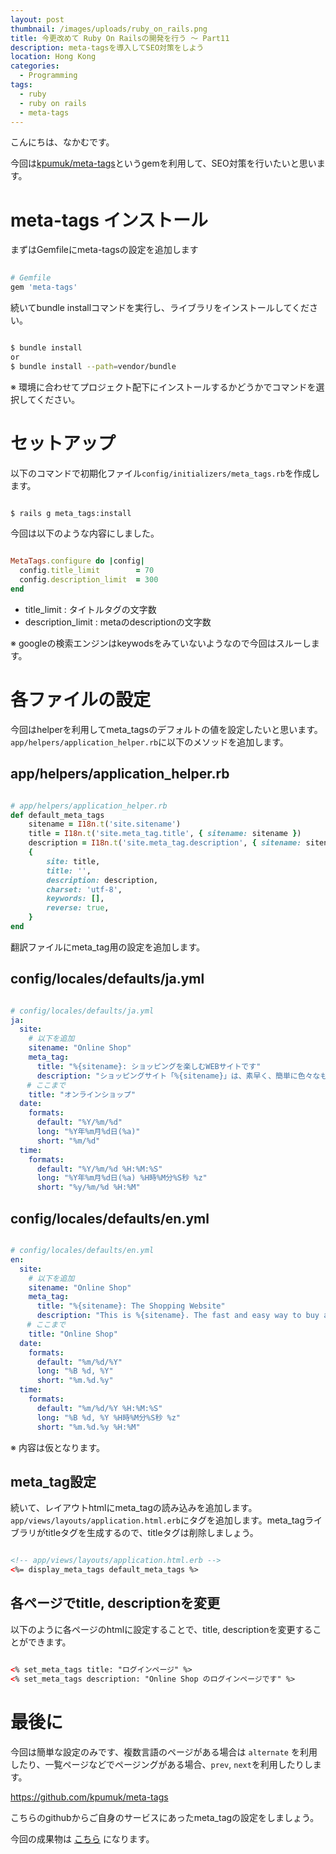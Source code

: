 ```yaml
---
layout: post
thumbnail: /images/uploads/ruby_on_rails.png
title: 今更改めて Ruby On Railsの開発を行う 〜 Part11
description: meta-tagsを導入してSEO対策をしよう
location: Hong Kong
categories:
  - Programming
tags:
  - ruby
  - ruby on rails
  - meta-tags
---
```

こんにちは、なかむです。

今回は[kpumuk/meta-tags](https://github.com/kpumuk/meta-tags)というgemを利用して、SEO対策を行いたいと思います。

# meta-tags インストール
まずはGemfileにmeta-tagsの設定を追加します
```ruby
      
# Gemfile
gem 'meta-tags'

```
    
続いてbundle installコマンドを実行し、ライブラリをインストールしてください。
```bash

$ bundle install
or
$ bundle install --path=vendor/bundle

```
※ 環境に合わせてプロジェクト配下にインストールするかどうかでコマンドを選択してください。


# セットアップ
以下のコマンドで初期化ファイル`config/initializers/meta_tags.rb`を作成します。

```bash

$ rails g meta_tags:install

```

今回は以下のような内容にしました。
```ruby

MetaTags.configure do |config|
  config.title_limit        = 70
  config.description_limit  = 300
end

```
* title_limit : タイトルタグの文字数
* description_limit : metaのdescriptionの文字数

※ googleの検索エンジンはkeywodsをみていないようなので今回はスルーします。

# 各ファイルの設定
今回はhelperを利用してmeta_tagsのデフォルトの値を設定したいと思います。`app/helpers/application_helper.rb`に以下のメソッドを追加します。


## app/helpers/application_helper.rb

```ruby

# app/helpers/application_helper.rb
def default_meta_tags
    sitename = I18n.t('site.sitename')
    title = I18n.t('site.meta_tag.title', { sitename: sitename })
    description = I18n.t('site.meta_tag.description', { sitename: sitename })
    {
        site: title,
        title: '',
        description: description,
        charset: 'utf-8',
        keywords: [],
        reverse: true,
    }
end

```

翻訳ファイルにmeta_tag用の設定を追加します。

## config/locales/defaults/ja.yml
```yaml

# config/locales/defaults/ja.yml
ja:
  site:
    # 以下を追加
    sitename: "Online Shop"
    meta_tag:
      title: "%{sitename}: ショッピングを楽しむWEBサイトです"
      description: "ショッピングサイト「%{sitename}」は、素早く、簡単に色々なものを購入できるショッピングサイトです。"
 　 # ここまで
    title: "オンラインショップ"
  date:
    formats:
      default: "%Y/%m/%d"
      long: "%Y年%m月%d日(%a)"
      short: "%m/%d"
  time:
    formats:
      default: "%Y/%m/%d %H:%M:%S"
      long: "%Y年%m月%d日(%a) %H時%M分%S秒 %z"
      short: "%y/%m/%d %H:%M"

```


## config/locales/defaults/en.yml
```yaml

# config/locales/defaults/en.yml
en:
  site:
    # 以下を追加
    sitename: "Online Shop"
    meta_tag:
      title: "%{sitename}: The Shopping Website"
      description: "This is %{sitename}. The fast and easy way to buy almost anything."
 　 # ここまで
    title: "Online Shop"
  date:
    formats:
      default: "%m/%d/%Y"
      long: "%B %d, %Y"
      short: "%m.%d.%y"
  time:
    formats:
      default: "%m/%d/%Y %H:%M:%S"
      long: "%B %d, %Y %H時%M分%S秒 %z"
      short: "%m.%d.%y %H:%M"

```
※ 内容は仮となります。


## meta_tag設定
続いて、レイアウトhtmlにmeta_tagの読み込みを追加します。  
`app/views/layouts/application.html.erb`にタグを追加します。meta_tagライブラリがtitleタグを生成するので、titleタグは削除しましょう。

```html

<!-- app/views/layouts/application.html.erb -->
<%= display_meta_tags default_meta_tags %>

```

## 各ページでtitle, descriptionを変更
以下のように各ページのhtmlに設定することで、title, descriptionを変更することができます。

```html

<% set_meta_tags title: "ログインページ" %>
<% set_meta_tags description: "Online Shop のログインページです" %>

```

# 最後に
今回は簡単な設定のみです、複数言語のページがある場合は `alternate` を利用したり、一覧ページなどでページングがある場合、`prev`, `next`を利用したりします。

<https://github.com/kpumuk/meta-tags>

こちらのgithubからご自身のサービスにあったmeta_tagの設定をしましょう。


今回の成果物は [こちら](https://github.com/nakanakamu0828/netshop/tree/v0.11) になります。
